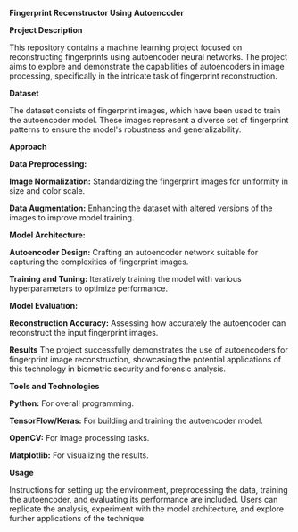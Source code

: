 ****Fingerprint Reconstructor Using Autoencoder****

**Project Description**

This repository contains a machine learning project focused on reconstructing fingerprints using autoencoder neural networks. The project aims to explore and demonstrate the capabilities of autoencoders in image processing, specifically in the intricate task of fingerprint reconstruction.

**Dataset**

The dataset consists of fingerprint images, which have been used to train the autoencoder model. These images represent a diverse set of fingerprint patterns to ensure the model's robustness and generalizability.

**Approach**

**Data Preprocessing:**


**Image Normalization:** Standardizing the fingerprint images for uniformity in size and color scale.

**Data Augmentation:** Enhancing the dataset with altered versions of the images to improve model training.

**Model Architecture:**

**Autoencoder Design:** Crafting an autoencoder network suitable for capturing the complexities of fingerprint images.

**Training and Tuning:** Iteratively training the model with various hyperparameters to optimize performance.

**Model Evaluation:**

**Reconstruction Accuracy:** Assessing how accurately the autoencoder can reconstruct the input fingerprint images.

**Results**
The project successfully demonstrates the use of autoencoders for fingerprint image reconstruction, showcasing the potential applications of this technology in biometric security and forensic analysis.

**Tools and Technologies**

**Python:** For overall programming.

**TensorFlow/Keras:** For building and training the autoencoder model.

**OpenCV:** For image processing tasks.

**Matplotlib:** For visualizing the results.

**Usage**

Instructions for setting up the environment, preprocessing the data, training the autoencoder, and evaluating its performance are included. Users can replicate the analysis, experiment with the model architecture, and explore further applications of the technique.

